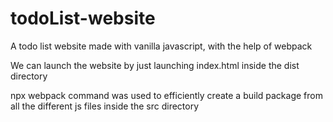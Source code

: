 # todoList-website
A todo list website made with vanilla javascript, with the help of webpack

We can launch the website by just launching index.html inside the dist directory

npx webpack command was used to efficiently create a build package from all the different js files inside the src directory
